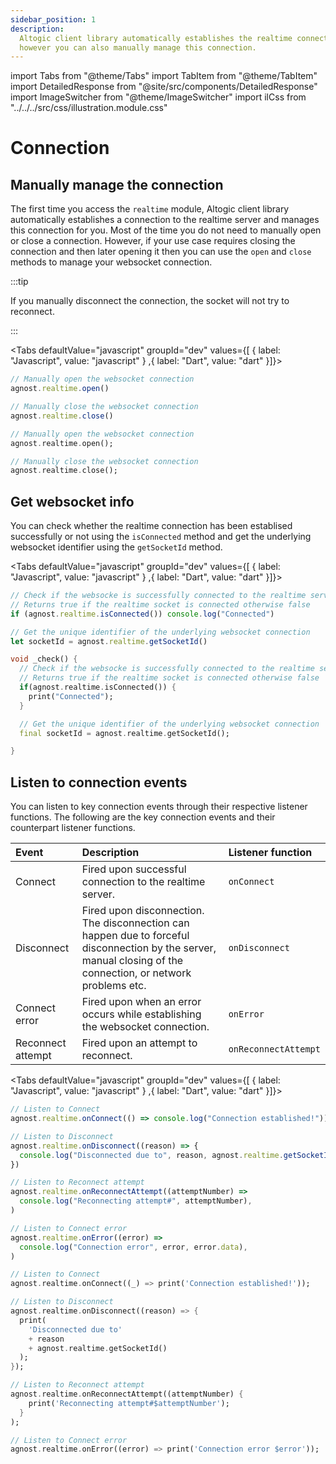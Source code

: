 ```yaml
---
sidebar_position: 1
description:
  Altogic client library automatically establishes the realtime connection,
  however you can also manually manage this connection.
---
```


import Tabs from "@theme/Tabs"
import TabItem from "@theme/TabItem"
import DetailedResponse from "@site/src/components/DetailedResponse"
import ImageSwitcher from "@theme/ImageSwitcher"
import ilCss from "../../../src/css/illustration.module.css"

# Connection

## Manually manage the connection

The first time you access the `realtime` module, Altogic client library
automatically establishes a connection to the realtime server and manages this
connection for you. Most of the time you do not need to manually open or close a
connection. However, if your use case requires closing the connection and then
later opening it then you can use the `open` and `close` methods to manage your
websocket connection.

:::tip

If you manually disconnect the connection, the socket will not try to reconnect.

:::

<Tabs defaultValue="javascript" groupId="dev" values={[ { label: "Javascript", value: "javascript" } ,{ label: "Dart", value: "dart" }]}>


<TabItem value="javascript">


```jsx
// Manually open the websocket connection
agnost.realtime.open()

// Manually close the websocket connection
agnost.realtime.close()
```

</TabItem>


<TabItem value="dart">


```dart
// Manually open the websocket connection
agnost.realtime.open();

// Manually close the websocket connection
agnost.realtime.close();

```

</TabItem>


</Tabs>


## Get websocket info

You can check whether the realtime connection has been establised successfully
or not using the `isConnected` method and get the underlying websocket
identifier using the `getSocketId` method.

<Tabs defaultValue="javascript" groupId="dev" values={[ { label: "Javascript", value: "javascript" } ,{ label: "Dart", value: "dart" }]}>


<TabItem value="javascript">


```jsx
// Check if the websocke is successfully connected to the realtime server.
// Returns true if the realtime socket is connected otherwise false
if (agnost.realtime.isConnected()) console.log("Connected")

// Get the unique identifier of the underlying websocket connection
let socketId = agnost.realtime.getSocketId()
```

</TabItem>


<TabItem value="dart">


```dart
void _check() {
  // Check if the websocke is successfully connected to the realtime server.
  // Returns true if the realtime socket is connected otherwise false
  if(agnost.realtime.isConnected()) {
    print("Connected");
  }

  // Get the unique identifier of the underlying websocket connection
  final socketId = agnost.realtime.getSocketId();

}
```

</TabItem>


</Tabs>


## Listen to connection events

You can listen to key connection events through their respective listener
functions. The following are the key connection events and their counterpart
listener functions.

| Event             | Description                                                                                                                                                    | Listener function    |
| :---------------- | :------------------------------------------------------------------------------------------------------------------------------------------------------------- | :------------------- |
| Connect           | Fired upon successful connection to the realtime server.                                                                                                       | `onConnect`          |
| Disconnect        | Fired upon disconnection. The disconnection can happen due to forceful disconnection by the server, manual closing of the connection, or network problems etc. | `onDisconnect`       |
| Connect error     | Fired upon when an error occurs while establishing the websocket connection.                                                                                   | `onError`            |
| Reconnect attempt | Fired upon an attempt to reconnect.                                                                                                                            | `onReconnectAttempt` |

<Tabs defaultValue="javascript" groupId="dev" values={[ { label: "Javascript", value: "javascript" } ,{ label: "Dart", value: "dart" }]}>


<TabItem value="javascript">


```jsx {4}
// Listen to Connect
agnost.realtime.onConnect(() => console.log("Connection established!"))

// Listen to Disconnect
agnost.realtime.onDisconnect((reason) => {
  console.log("Disconnected due to", reason, agnost.realtime.getSocketId())
})

// Listen to Reconnect attempt
agnost.realtime.onReconnectAttempt((attemptNumber) =>
  console.log("Reconnecting attempt#", attemptNumber),
)

// Listen to Connect error
agnost.realtime.onError((error) =>
  console.log("Connection error", error, error.data),
)
```

</TabItem>


<TabItem value="dart">


```dart
// Listen to Connect
agnost.realtime.onConnect((_) => print('Connection established!'));

// Listen to Disconnect
agnost.realtime.onDisconnect((reason) => {
  print(
    'Disconnected due to'
    + reason
    + agnost.realtime.getSocketId()
  );
});

// Listen to Reconnect attempt
agnost.realtime.onReconnectAttempt((attemptNumber) {
    print('Reconnecting attempt#$attemptNumber');
  }
);

// Listen to Connect error
agnost.realtime.onError((error) => print('Connection error $error'));

```

</TabItem>


</Tabs>
